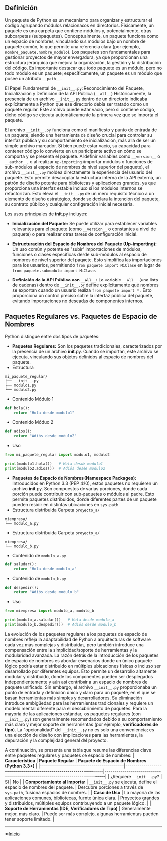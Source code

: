 ## Definición
Un paquete de Python es un mecanismo para organizar y estructurar el código agrupando módulos relacionados en directorios. Físicamente, un paquete es una carpeta que contiene módulos y, potencialmente, otras subcarpetas (subpaquetes). Conceptualmente, un paquete funciona como un espacio de nombres, vinculando sus módulos bajo un nombre de paquete común, lo que permite una referencia clara (por ejemplo, `nombre_paquete.nombre_modulo`). Los paquetes son fundamentales para gestionar proyectos de mayor envergadura, ya que proporcionan una estructura jerárquica que mejora la organización, la gestión y la distribución del código. Es importante destacar que todo paquete es un módulo, pero no todo módulo es un paquete; específicamente, un paquete es un módulo que posee un atributo `__path__`.   

El Papel Fundamental de `__init__.py`: Reconocimiento del Paquete, Inicialización y Definición de la API Pública (`__all__`) Históricamente, la presencia de un archivo `__init__.py` dentro de un directorio indicaba explícitamente a Python que ese directorio debía ser tratado como un paquete regular. Este archivo puede estar vacío, pero si contiene código, dicho código se ejecuta automáticamente la primera vez que se importa el paquete.   

El archivo `__init__.py` funciona como el manifiesto y punto de entrada de un paquete, siendo una herramienta de diseño crucial para controlar su interfaz pública y su comportamiento de inicialización, más allá de ser un simple archivo marcador. Si bien puede estar vacío, su capacidad para contener código lo convierte en un participante activo en cómo se comporta y se presenta el paquete. Al definir variables como `__version__` o `__author__`, o al realizar `up-importing` (importar módulos o funciones de sub-módulos al espacio de nombres de nivel superior del paquete), el archivo `__init__.py` moldea directamente la experiencia del usuario del paquete. Esto permite desacoplar la estructura interna de la API externa, un patrón de diseño potente para bibliotecas y aplicaciones grandes, ya que proporciona una interfaz estable incluso si los módulos internos se refactorizan. Esto eleva el `__init__.py` de un mero requisito técnico a un elemento de diseño estratégico, donde se declara la intención del paquete, su contrato público y cualquier configuración inicial necesaria.

Los usos principales de __init__.py incluyen:

- **Inicialización del Paquete:** Se puede utilizar para establecer variables relevantes para el paquete (como `__version__` o constantes a nivel de paquete) o para realizar otras tareas de configuración inicial.   

- **Estructuración del Espacio de Nombres del Paquete (Up-importing):** Un uso común y potente es "subir" importaciones de módulos, funciones o clases específicas desde sub-módulos al espacio de nombres de nivel superior del paquete. Esto simplifica las importaciones para los usuarios, permitiendo `from paquete import MiClase` en lugar de `from paquete.submodulo import MiClase`.   

- **Definición de la API Pública con `__all__`:** La variable `__all__` (una lista de cadenas) dentro de `__init__.py` define explícitamente qué nombres se exportan cuando un usuario realiza `from paquete import *.` Esto proporciona un control preciso sobre la interfaz pública del paquete, evitando importaciones no deseadas de componentes internos.   

## Paquetes Regulares vs. Paquetes de Espacio de Nombres
Python distingue entre dos tipos de paquetes:

- **Paquetes Regulares:** Son los paquetes tradicionales, caracterizados por la presencia de un archivo __init__.py. Cuando se importan, este archivo se ejecuta, vinculando sus objetos definidos al espacio de nombres del paquete.   
 - Estructura
  ```plainText
  mi_paquete_regular/
├── __init__.py
├── modulo1.py
└── modulo2.py
  ```
 - Contenido Módulo 1
```python
def hola():
    return "Hola desde modulo1"
```
 - Contenido Móduo 2
```python
def adios():
    return "Adiós desde modulo2"
```
 - Uso
```python
from mi_paquete_regular import modulo1, modulo2

print(modulo1.hola())   # Hola desde modulo1
print(modulo2.adios())  # Adiós desde modulo2

``` 

- **Paquetes de Espacio de Nombres (Namespace Packages):** Introducidos en Python 3.3 (PEP 420), estos paquetes no requieren un archivo __init__.py. Son compuestos de varias porciones, donde cada porción puede contribuir con sub-paquetes o módulos al padre. Esto permite paquetes distribuidos, donde diferentes partes de un paquete pueden residir en distintas ubicaciones en `sys.path`.   
 - Estructura distribuida
   Carpeta `proyecto_a/`
```
miempresa/
└── modulo_a.py
```
 - Estructura distribuida
   Carpeta `proyecto_a/`
```
miempresa/
└── modulo_b.py
```
 - Contenido de `modulo_a.py`
```python
def saludar():
    return "Hola desde modulo_a"
```
 - Contenido de `modulo_b.py`
```python
def despedir():
    return "Adiós desde modulo_b"
```
 - Uso
```python
from miempresa import modulo_a, modulo_b

print(modulo_a.saludar())   # Hola desde modulo_a
print(modulo_b.despedir())  # Adiós desde modulo_b
``` 

La evolución de los paquetes regulares a los paquetes de espacio de nombres refleja la adaptabilidad de Python a arquitecturas de software cada vez más complejas y distribuidas, pero también introduce una compensación entre la simplicidad/soporte de herramientas y la modularidad avanzada. La razón detrás de la introducción de los paquetes de espacio de nombres es abordar escenarios donde un único paquete lógico podría estar distribuido en múltiples ubicaciones físicas o incluso ser desarrollado por diferentes equipos. Esto permite un desarrollo altamente modular y distribuido, donde los componentes pueden ser desplegados independientemente y aún así contribuir a un espacio de nombres de paquete unificado. Sin embargo, el archivo `__init__.py` proporcionaba un punto de entrada y definición único y claro para un paquete, en el que se basan herramientas más simples y desarrolladores. Su eliminación introduce ambigüedad para las herramientas tradicionales y requiere un modelo mental diferente para el descubrimiento de paquetes. Para la mayoría de las aplicaciones estándar, los paquetes regulares (con `__init__.py`) son generalmente recomendados debido a su comportamiento más claro y mejor soporte de herramientas (por ejemplo, **verificadores de tipo**). La "opcionalidad" del `__init__.py` no es solo una conveniencia; es una elección de diseño con implicaciones para las herramientas, la depuración y la complejidad general del proyecto.

A continuación, se presenta una tabla que resume las diferencias clave entre paquetes regulares y paquetes de espacio de nombres:
| **Característica**                       | **Paquete Regular**                                               | **Paquete de Espacio de Nombres (Python 3.3+)**                            |
|------------------------------------------|-------------------------------------------------------------------|------------------------------------------------------------------------------|
| ¿Requiere `__init__.py`?                 | Sí                                                                | No                                                                           |
| **Comportamiento al Importar**           | `__init__.py` se ejecuta, define el espacio de nombres del paquete. | Descubre porciones a través de `sys.path`, fusiona espacios de nombres.     |
| **Caso de Uso**                          | La mayoría de las aplicaciones comunes, bibliotecas, fuente única clara. | Proyectos grandes y distribuidos, múltiples equipos contribuyendo a un paquete lógico. |
| **Soporte de Herramientas (IDE, Verificadores de Tipo)** | Generalmente mejor, más claro.                                   | Puede ser más complejo, algunas herramientas pueden tener soporte limitado. |

---

⬅️[Inicio](../../../../README.md)